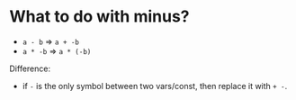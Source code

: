 
# What to do with minus?

- `a - b`   => `a + -b`
- `a * -b`  => `a * (-b)`

Difference:
- if `-` is the only symbol between two vars/const, then replace it with `+ -`.
